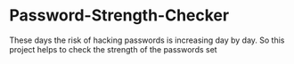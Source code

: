 # Password-Strength-Checker

These days the risk of hacking passwords is increasing day by day. So
this project helps to check the strength of the passwords set
